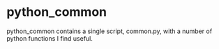 # python_common
python_common contains a single script, common.py, with a number of python functions I find useful.  
